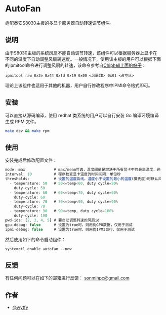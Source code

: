 # AutoFan

适配泰安S8030主板的多显卡服务器自动转速调节组件。

## 说明

由于S8030主板的系统风扇不能自动调节转速，该组件可以根据服务器上显卡在不同的温度下自动调整风扇转速度。一般情况下，使用该主板的用户可以根据下面的ipmitool命令进行调整风扇的转速，该命令参考自[Chiphell上面的帖子](https://www.chiphell.com/forum.php?mod=viewthread&tid=2604921&extra=page%3D1&mobile=no)：

```shell
ipmitool raw 0x2e 0x44 0xfd 0x19 0x00 <风扇ID> 0x01 <占空比>
```

理论上该组件也适用于其他的机器，用户自行修改程序中IPMI命令格式即可。


## 安装

可以直接从源码编译，使用 redhat 类系统的用户可以自行安装 Go 编译环境编译生成 RPM 文件。

```bash
make dev && make rpm
```

## 使用

安装完成后修改配置文件：

```javascript
mode: max             # max/mean可选，温度阈值是取决于所有显卡中的最高温度，还是所有显卡的平均温度
interval: 10          # 程序检查显卡温度的时间间隔，单位秒
thresholds:           # 设置的温度曲线，温度小于设置的最小的温度(摄氏度)时默认风扇转速为50%
  - temperature: 50   # 50<=temp<60, duty cycle=50%
    duty-cycle: 50
  - temperature: 60   # 60<=temp<70, duty cycle=60%
    duty-cycle: 60
  - temperature: 70   # 70<=temp<90, duty cycle=90%
    duty-cycle: 70
  - temperature: 90   # 90<=temp, duty cycle=100%
    duty-cycle: 100
pwd-ids: [2, 3, 4, 5] # 要自动调整转速的风扇id
gpu-debug: false      # 设置为true时，则用伪GPU数据，仅用于测试
ipmi-debug: false     # 设置为true时，则用伪IPMI自行，仅用于测试
```

然后使用如下的命令启动组件：

```shell
systemctl enable autofan --now
```

## 反馈

有任何问题可以在如下的邮箱进行反馈： sonmihpc@gmail.com


## 作者

- [@wytfy](https://www.github.com/wytfy)